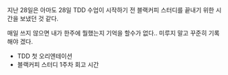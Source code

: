 지난 28일은 아마도 28일 TDD 수업이 시작하기 전
블랙커피 스터디를 끝내기 위한 시간을 보냈던 것 같다.

매일 쓰지 않으면 내가 한주에 뭘했는지 기억을 할수가 없다.. 미루지 말고 꾸준히 기록해야 겠다.

- TDD 첫 오리엔테이션 
- 블랙커피 스터디 1주차 회고 시간


